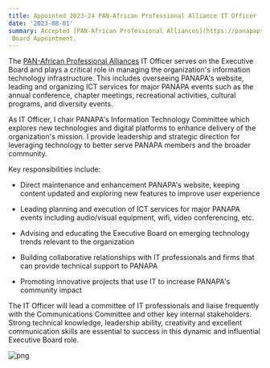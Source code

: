 ```yaml
---
title: Appointed 2023-24 PAN-African Professional Alliance IT Officer 
date: '2023-08-01' 
summary: Accepted [PAN-African Professional Alliances](https://panapapsu.org/executive-board/) IT Officer Executive 
 Board Appointment.
---
```


The [PAN-African Professional Alliances](https://panapapsu.org/executive-board/) IT Officer serves on the Executive Board and plays a critical role in managing the organization's information technology infrastructure. This includes overseeing PANAPA's website, leading and organizing ICT services for major PANAPA events such as the annual conference, chapter meetings, recreational activities, cultural programs, and diversity events. 

As IT Officer, I chair PANAPA's Information Technology Committee which explores new technologies and digital platforms to enhance delivery of the organization's mission. I provide leadership and strategic direction for leveraging technology to better serve PANAPA members and the broader community.

Key responsibilities include:

- Direct maintenance and enhancement PANAPA's website, keeping content updated and exploring new features to improve user experience 

- Leading planning and execution of ICT services for major PANAPA events including audio/visual equipment, wifi, video conferencing, etc.

- Advising and educating the Executive Board on emerging technology trends relevant to the organization

- Building collaborative relationships with IT professionals and firms that can provide technical support to PANAPA

- Promoting innovative projects that use IT to increase PANAPA's community impact

The IT Officer will lead a committee of IT professionals and liaise frequently with the Communications Committee and other key internal stakeholders. Strong technical knowledge, leadership ability, creativity and excellent communication skills are essential to success in this dynamic and influential Executive Board role.



<!-- ```python
from IPython.core.display import Image
Image('https://cdn.masto.host/sigmoidsocial/accounts/avatars/109/609/147/148/496/503/original/a0fa63dce5cb1c3a.png')
``` -->

![png](output_1_0.jpeg)
    
